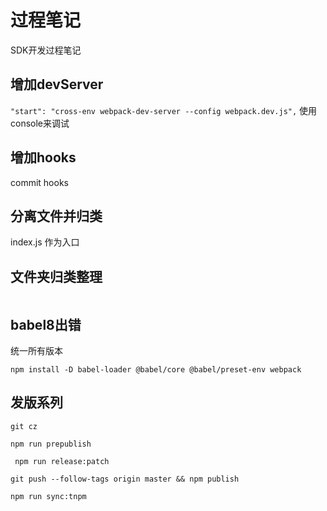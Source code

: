 # 过程笔记

SDK开发过程笔记

## 增加devServer 

`"start": "cross-env webpack-dev-server --config webpack.dev.js",`
使用console来调试

## 增加hooks

commit hooks

## 分离文件并归类

index.js 作为入口

## 文件夹归类整理

```
```

## babel8出错
统一所有版本

`npm install -D babel-loader @babel/core @babel/preset-env webpack`

## 发版系列
`git cz`

`npm run prepublish`

` npm run release:patch`

`git push --follow-tags origin master && npm publish`

`npm run sync:tnpm`
